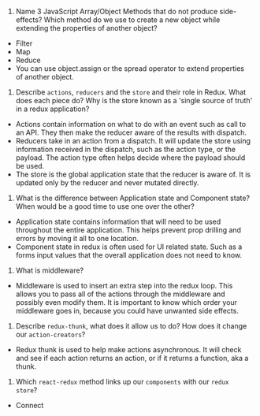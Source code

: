 1.  Name 3 JavaScript Array/Object Methods that do not produce side-effects? Which method do we use to create a new object while extending the properties of another object?

- Filter
- Map
- Reduce
- You can use object.assign or the spread operator to extend properties of another object.

1.  Describe `actions`, `reducers` and the `store` and their role in Redux. What does each piece do? Why is the store known as a 'single source of truth' in a redux application?

- Actions contain information on what to do with an event such as call to an API. They then make the reducer aware of the results with dispatch.
- Reducers take in an action from a dispatch. It will update the store using information received in the dispatch, such as the action type, or the payload. The action type often helps decide where the payload should be used.
- The store is the global application state that the reducer is aware of. It is updated only by the reducer and never mutated directly.

1.  What is the difference between Application state and Component state? When would be a good time to use one over the other?

- Application state contains information that will need to be used throughout the entire application. This helps prevent prop drilling and errors by moving it all to one location.
- Component state in redux is often used for UI related state. Such as a forms input values that the overall application does not need to know.

1.  What is middleware?

- Middleware is used to insert an extra step into the redux loop. This allows you to pass all of the actions through the middleware and possibly even modify them. It is important to know which order your middleware goes in, because you could have unwanted side effects.

1.  Describe `redux-thunk`, what does it allow us to do? How does it change our `action-creators`?

- Redux thunk is used to help make actions asynchronous. It will check and see if each action returns an action, or if it returns a function, aka a thunk.

1.  Which `react-redux` method links up our `components` with our `redux store`?

- Connect

